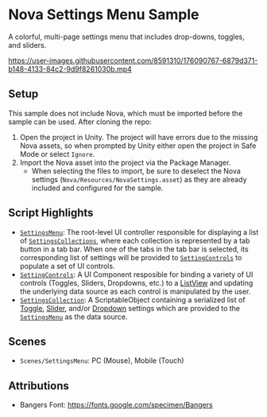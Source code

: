 # Nova Settings Menu Sample

A colorful, multi-page settings menu that includes drop-downs, toggles, and sliders.

https://user-images.githubusercontent.com/8591310/176090767-6879d371-b148-4133-84c2-9d9f8261030b.mp4

## Setup

This sample does not include Nova, which must be imported before the sample can be used. After cloning the repo:

1. Open the project in Unity. The project will have errors due to the missing Nova assets, so when prompted by Unity either open the project in Safe Mode or select `Ignore`.
1. Import the Nova asset into the project via the Package Manager.
    - When selecting the files to import, be sure to deselect the Nova settings (`Nova/Resources/NovaSettings.asset`) as they are already included and configured for the sample.

## Script Highlights

- [`SettingsMenu`](Assets/Scripts/SettingsMenu.cs): The root-level UI controller responsible for displaying a list of [`SettingsCollections`](Assets/Scripts/Controls/DataTypes/SettingsCollection.cs), where each collection is represented by a tab button in a tab bar. When one of the tabs in the tab bar is selected, its corresponding list of settings will be provided to [`SettingControls`](Assets/Scripts/SettingControls.cs) to populate a set of UI controls.
- [`SettingControls`](Assets/Scripts/SettingControls.cs): A UI Component resposible for binding a variety of UI controls (Toggles, Sliders, Dropdowns, etc.) to a [ListView](https://www.novaui.io/manual/ListView.html) and updating the underlying data source as each control is manipulated by the user.
- [`SettingsCollection`](Assets/Scripts/Controls/DataTypes/SettingsCollection.cs): A ScriptableObject containing a serialized list of [Toggle](Assets/Scripts/Controls/DataTypes/ToggleSetting.cs), [Slider](Assets/Scripts/Controls/DataTypes/SliderSetting.cs), and/or [Dropdown](Assets/Scripts/Controls/DataTypes/DropdownSetting.cs) settings which are provided to the [`SettingsMenu`](Assets/Scripts/SettingsMenu.cs) as the data source.

## Scenes

- `Scenes/SettingsMenu`: PC (Mouse), Mobile (Touch)

## Attributions

- Bangers Font: https://fonts.google.com/specimen/Bangers